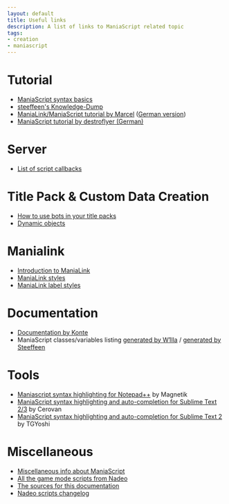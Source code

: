 ```yaml
---
layout: default
title: Useful links
description: A list of links to ManiaScript related topic
tags:
- creation
- maniascript
---
```


Tutorial
========

* [ManiaScript syntax basics](http://forum.maniaplanet.com/viewtopic.php?f=279&t=1672)
* [steeffeen's Knowledge-Dump](http://blog.steeffeen.com)
* [ManiaLink/ManiaScript tutorial by Marcel](http://forum.funtrackers.net/showthread.php?tid=607) ([German version](http://www.mania-community.de/showthread.php?1482-ManiaPlanet-ManiaLinks))
* [ManiaScript tutorial by destroflyer (German)](http://destroflyer.mania-community.de/maniascript/page.php)

Server
======

* [List of script callbacks](http://forum.maniaplanet.com/viewtopic.php?f=261&t=18581)

Title Pack & Custom Data Creation
=================================

* [How to use bots in your title packs](http://forum.maniaplanet.com/viewtopic.php?f=321&t=18425&start=0)
* [Dynamic objects](http://forum.maniaplanet.com/viewtopic.php?f=321&t=22448)

Manialink
=========

* [Introduction to ManiaLink](http://wiki.maniaplanet.com/en/Manialinks)
* [ManiaLink styles](http://forum.maniaplanet.com/viewtopic.php?f=464&t=22355)
* [ManiaLink label styles](http://forum.maniaplanet.com/viewtopic.php?f=464&t=7928)

Documentation
=============

* [Documentation by Konte](http://konte.org/trackmania/maniascript/documentation.html)
* ManiaScript classes/variables listing [generated by W1lla](http://tmrankings.com/maniascript/html/classes.html) / [generated by Steeffeen](http://maniascript.team-devota.com/annotated.html)

Tools
=====

* [Maniascript syntax highlighting for Notepad++](https://github.com/maniaplanet/notepadplusplus-maniascript) by Magnetik
* [ManiaScript syntax highlighting and auto-completion for Sublime Text 2/3](https://github.com/maniaplanet/Sublime-ManiaScript) by Cerovan
* [ManiaScript syntax highlighting and auto-completion for Sublime Text 2](https://github.com/Tgys/ST2-ManiaScript) by TGYoshi

Miscellaneous
=============

* [Miscellaneous info about ManiaScript](http://forum.maniaplanet.com/viewtopic.php?f=279&t=12644)
* [All the game mode scripts from Nadeo](https://github.com/maniaplanet/game-modes)
* [The sources for this documentation](https://github.com/maniaplanet/documentation)
* [Nadeo scripts changelog](http://forum.maniaplanet.com/viewtopic.php?f=279&t=18453)
